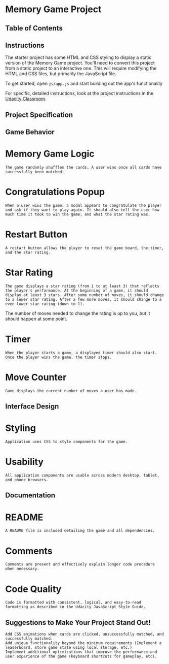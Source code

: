 # Memory Game Project

## Table of Contents


## Instructions

The starter project has some HTML and CSS styling to display a static version of the Memory Game project. You'll need to convert this project from a static project to an interactive one. This will require modifying the HTML and CSS files, but primarily the JavaScript file.

To get started, open `js/app.js` and start building out the app's functionality

For specific, detailed instructions, look at the project instructions in the [Udacity Classroom](https://classroom.udacity.com/me).


## Project Specification

## Game Behavior

# Memory Game Logic
	The game randomly shuffles the cards. A user wins once all cards have successfully been matched.

# Congratulations Popup
	When a user wins the game, a modal appears to congratulate the player and ask if they want to play again. It should also tell the user how much time it took to win the game, and what the star rating was.

# Restart Button
	A restart button allows the player to reset the game board, the timer, and the star rating.

# Star Rating
	The game displays a star rating (from 1 to at least 3) that reflects the player's performance. At the beginning of a game, it should display at least 3 stars. After some number of moves, it should change to a lower star rating. After a few more moves, it should change to a even lower star rating (down to 1).
The number of moves needed to change the rating is up to you, but it should happen at some point.

# Timer
	When the player starts a game, a displayed timer should also start. Once the player wins the game, the timer stops.

# Move Counter
	Game displays the current number of moves a user has made.

## Interface Design

# Styling
	Application uses CSS to style components for the game.

# Usability
	All application components are usable across modern desktop, tablet, and phone browsers.

## Documentation

# README
	A README file is included detailing the game and all dependencies.

# Comments
	Comments are present and effectively explain longer code procedure when necessary.

# Code Quality
	Code is formatted with consistent, logical, and easy-to-read formatting as described in the Udacity JavaScript Style Guide.


## Suggestions to Make Your Project Stand Out!

    Add CSS animations when cards are clicked, unsuccessfully matched, and successfully matched.
    Add unique functionality beyond the minimum requirements (Implement a leaderboard, store game state using local storage, etc.)
    Implement additional optimizations that improve the performance and user experience of the game (keyboard shortcuts for gameplay, etc).

